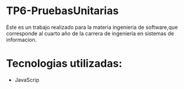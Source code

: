 # TP6-PruebasUnitarias
Este es un trabajo realizado para la materia ingenieria de software,que corresponde al cuarto año de la carrera de ingenieria en sistemas de informacion.
# Tecnologias utilizadas:
- JavaScrip
